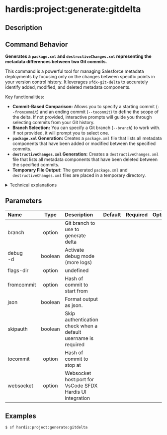 <!-- This file has been generated with command 'sf hardis:doc:plugin:generate'. Please do not update it manually or it may be overwritten -->
# hardis:project:generate:gitdelta

## Description


## Command Behavior

**Generates a `package.xml` and `destructiveChanges.xml` representing the metadata differences between two Git commits.**

This command is a powerful tool for managing Salesforce metadata deployments by focusing only on the changes between specific points in your version control history. It leverages `sfdx-git-delta` to accurately identify added, modified, and deleted metadata components.

Key functionalities:

- **Commit-Based Comparison:** Allows you to specify a starting commit (`--fromcommit`) and an ending commit (`--tocommit`) to define the scope of the delta. If not provided, interactive prompts will guide you through selecting commits from your Git history.
- **Branch Selection:** You can specify a Git branch (`--branch`) to work with. If not provided, it will prompt you to select one.
- **`package.xml` Generation:** Creates a `package.xml` file that lists all metadata components that have been added or modified between the specified commits.
- **`destructiveChanges.xml` Generation:** Creates a `destructiveChanges.xml` file that lists all metadata components that have been deleted between the specified commits.
- **Temporary File Output:** The generated `package.xml` and `destructiveChanges.xml` files are placed in a temporary directory.

<details markdown="1">
<summary>Technical explanations</summary>

The command's technical implementation involves:

- **Git Integration:** Uses `simple-git` (`git()`) to interact with the Git repository, including fetching branches (`git().fetch()`), checking out branches (`git().checkoutBranch()`), and listing commit history (`git().log()`).
- **Interactive Prompts:** Leverages the `prompts` library to guide the user through selecting a Git branch and specific commits for delta generation if they are not provided as command-line arguments.
- **`sfdx-git-delta` Integration:** The core of the delta generation is handled by the `callSfdxGitDelta` utility function, which wraps the `sfdx-git-delta` tool. This tool performs the actual Git comparison and generates the `package.xml` and `destructiveChanges.xml` files.
- **Temporary Directory Management:** Uses `createTempDir` to create a temporary directory for storing the generated XML files, ensuring a clean working environment.
- **File System Operations:** Uses `fs-extra` to manage temporary files and directories.
- **User Feedback:** Provides clear messages to the user about the generated files and their locations.
</details>


## Parameters

|Name|Type|Description|Default|Required|Options|
|:---|:--:|:----------|:-----:|:------:|:-----:|
|branch|option|Git branch to use to generate delta||||
|debug<br/>-d|boolean|Activate debug mode (more logs)||||
|flags-dir|option|undefined||||
|fromcommit|option|Hash of commit to start from||||
|json|boolean|Format output as json.||||
|skipauth|boolean|Skip authentication check when a default username is required||||
|tocommit|option|Hash of commit to stop at||||
|websocket|option|Websocket host:port for VsCode SFDX Hardis UI integration||||

## Examples

```shell
$ sf hardis:project:generate:gitdelta
```


